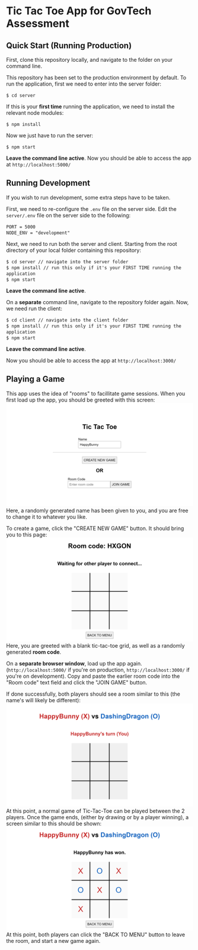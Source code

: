 # Tic Tac Toe App for GovTech Assessment

## Quick Start (Running Production)

First, clone this repository locally, and navigate to the folder on your command line.

This repository has been set to the production environment by default. To run the application, first we need to enter into the server folder:

```
$ cd server
```

If this is your **first time** running the application, we need to install the relevant node modules:

```
$ npm install
```

Now we just have to run the server:

```
$ npm start
```

**Leave the command line active**. Now you should be able to access the app at `http://localhost:5000/`

## Running Development

If you wish to run development, some extra steps have to be taken.

First, we need to re-configure the `.env` file on the server side. Edit the `server/.env` file on the server side to the following:

```
PORT = 5000
NODE_ENV = "development"
```

Next, we need to run both the server and client. Starting from the root directory of your local folder containing this repository:

```
$ cd server // navigate into the server folder
$ npm install // run this only if it's your FIRST TIME running the application
$ npm start
```

**Leave the command line active**.

On a **separate** command line, navigate to the repository folder again. Now, we need run the client:

```
$ cd client // navigate into the client folder
$ npm install // run this only if it's your FIRST TIME running the application
$ npm start
```

**Leave the command line active**.

Now you should be able to access the app at `http://localhost:3000/`

## Playing a Game

This app uses the idea of "rooms" to facillitate game sessions.
When you first load up the app, you should be greeted with this screen:
![](img/menu.png)
Here, a randomly generated name has been given to you, and you are free to change it to whatever you like.

To create a game, click the "CREATE NEW GAME" button. It should bring you to this page:
![](img/create_room.png)
Here, you are greeted with a blank tic-tac-toe grid, as well as a randomly generated **room code**.

On a **separate browser window**, load up the app again. (`http://localhost:5000/` if you're on production, `http://localhost:3000/` if you're on development). Copy and paste the earlier room code into the "Room code" text field and click the "JOIN GAME" button.

If done successfully, both players should see a room similar to this (the name's will likely be different):
![](img/game_start.png)
At this point, a normal game of Tic-Tac-Toe can be played between the 2 players.
Once the game ends, (either by drawing or by a player winning), a screen similar to this should be shown:
![](img/game_end.png)
At this point, both players can click the "BACK TO MENU" button to leave the room, and start a new game again.
